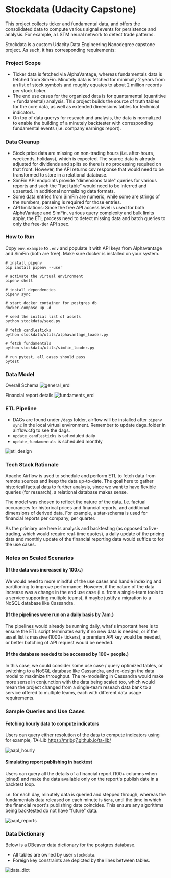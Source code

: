 # Stockdata (Udacity Capstone)

This project collects ticker and fundamental data, and offers the consolidated data to compute various signal events for persistence and analysis. For example, a LSTM neural network to detect trade patterns.

Stockdata is a custom Udacity Data Engineering Nanodegree capstone project. As such, it has corresponding requirements:

### Project Scope
* Ticker data is fetched via AlphaVantage, whereas fundamentals data is fetched from SimFin. Minutely data is fetched for minimally 2 years from an list of stock symbols and roughly equates to about 2 million records per stock ticker.
* The end use cases for the organized data is for quantamental (quantitive + fundamental) analysis. This project builds the source of truth tables for the core data, as well as extended dimensions tables for technical indicators.
* On top of data querys for reseach and analysis, the data is normalized to enable the building of a minutely backtester with corresponding fundamental events (i.e. company earnings report).

### Data Cleanup
* Stock price data are missing on non-trading hours (i.e. after-hours, weekends, holidays), which is expected. The source data is already adjusted for dividends and splits so there is no processing required on that front. However, the API returns csv response that would need to be transformed to store in a relational database.
* SimFin API endpoints provide "dimensions table" queries for various reports and such the "fact table" would need to be inferred and upserted. In additional normalizing data formats.
* Some data entries from SimFin are numeric, while some are strings of the numbers, parseing is required for those entries.
* API limitations: Since the free API access level is used for both AlphaVantage and SimFin, various query complexity and bulk limits apply, the ETL process need to detect missing data and batch queries to only the free-tier API spec.

### How to Run

Copy `env.example` to `.env` and populate it with API keys from Alphavantage and SimFin (both are free). Make sure docker is installed on your system.

```
# install pipenv
pip install pipenv --user

# activate the virtual environment
pipenv shell

# install dependencies
pipenv sync

# start docker container for postgres db
docker-compose up -d

# seed the initial list of assets
python stockdata/seed.py

# fetch candlesticks
python stockdata/utils/alphavantage_loader.py

# fetch fundamentals
python stockdata/utils/simfin_loader.py

# run pytest, all cases should pass
pytest
```

### Data Model

Overall Schema
![general_erd](images/stockdata_erd.png "Stockdata ERD")

Financial report details
![fundaments_erd](images/fundamentals_erd.png "Fundamentals ERD")

### ETL Pipeline
* DAGs are found under `/dags` folder, airflow will be installed after `pipenv sync` in the local virtual environment. Remember to update dags_folder in airflow.cfg to see the dags.
* `update_candlesticks` is scheduled daily
* `update_fundamentals` is scheduled monthly

![etl_design](images/etl_dags_design.png "ETL Design")


### Tech Stack Rationale

Apache Airflow is used to schedule and perform ETL to fetch data from remote sources and keep the data up-to-date. The goal here to gather historical factual data to further analysis, since we want to have flexible queries (for research), a relational database makes sense.

The model was chosen to reflect the nature of the data. I.e. factual occurances for historical prices and financial reports, and additional dimensions of derived data. For example, a star-schema is used for financial reports per company, per quarter.

As the primiary use here is analysis and backtesting (as opposed to live-trading, which would require real-time quotes), a daily update of the pricing data and monthly update of the financial reporting data would suffice to for the use cases.

### Notes on Scaled Scenarios

#### (If the data was increased by 100x.)

We would need to more mindful of the use cases and handle indexing and partitioning to improve performance. However, if the nature of the data increase was a change in the end use case (i.e. from a single-team tools to a service supporting multiple teams), it maybe justify a migration to a NoSQL database like Cassandra.

#### (If the pipelines were run on a daily basis by 7am.)

The pipelines would already be running daily, what's important here is to ensure the ETL script terminates early if no new data is needed, or if the asset list is massive (1000+ tickers), a premium API key would be needed, or better batching of API request would be needed. 

#### (If the database needed to be accessed by 100+ people.)

In this case, we could consider some use case / query optimized tables, or switching to a NoSQL database like Cassandra, and re-design the data model to maximize throughput. The re-modelling in Cassandra would make more sense in conjunction with the data being scaled too, which would mean the project changed from a single-team reseach data bank to a service offered to multiple teams, each with different data usage requirements.

### Sample Queries and Use Cases

#### Fetching hourly data to compute indicators

Users can query either resolution of the data to compute indicators using for example, TA-Lib https://mrjbq7.github.io/ta-lib/

![aapl_hourly](images/get_hourly_candles.png "AAPL Hourly")

#### Simulating report publishing in backtest

Users can query all the details of a financial report (100+ columns when joined) and make the data available only on the report's publish date in a backtest loop.

i.e. for each day, minutely data is queried and stepped through, whereas the fundamentals data released on each minute is `None`, until the time in which the financial report's publishing date coincides. This ensure any algorithms being backtested do not have "future" data.

![aapl_reports](images/get_fundamentals.png "AAPL Reports")

### Data Dictionary

Below is a DBeaver data dictionary for the postgres database.

* All tables are owned by user `stockdata`.
* Foreign key constraints are depicted by the lines between tables.

![data_dict](images/data_dictionary.png "Data Dictionary")